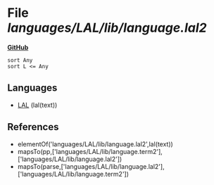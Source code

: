 # File _languages/LAL/lib/language.lal2_
**[GitHub](https://github.com/softlang/yas/blob/master/languages/LAL/lib/language.lal2)**
```
sort Any
sort L <= Any
```

## Languages
* [LAL](../languages/LAL.md) (lal(text))

## References
* elementOf('languages/LAL/lib/language.lal2',lal(text))
* mapsTo(pp,['languages/LAL/lib/language.term2'],['languages/LAL/lib/language.lal2'])
* mapsTo(parse,['languages/LAL/lib/language.lal2'],['languages/LAL/lib/language.term2'])
